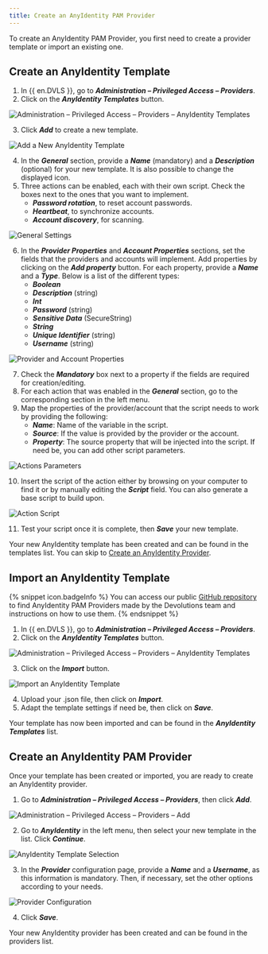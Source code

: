 ```yaml
---
title: Create an AnyIdentity PAM Provider
---
```

To create an AnyIdentity PAM Provider, you first need to create a provider template or import an existing one.

## Create an AnyIdentity Template

1. In {{ en.DVLS }}, go to ***Administration – Privileged Access – Providers***.
1. Click on the ***AnyIdentity Templates*** button.

![Administration – Privileged Access – Providers – AnyIdentity Templates](/img/en/kb/KB2173.png)

3. Click ***Add*** to create a new template.

![Add a New AnyIdentity Template](/img/en/kb/KB2174.png)

4. In the ***General*** section, provide a ***Name*** (mandatory) and a ***Description*** (optional) for your new template. It is also possible to change the displayed icon.
1. Three actions can be enabled, each with their own script. Check the boxes next to the ones that you want to implement.
	* ***Password rotation***, to reset account passwords.
	* ***Heartbeat***, to synchronize accounts.
	* ***Account discovery***, for scanning.

![General Settings](/img/en/kb/KB2175.png)

6. In the ***Provider Properties*** and ***Account Properties*** sections, set the fields that the providers and accounts will implement. Add properties by clicking on the ***Add property*** button. For each property, provide a ***Name*** and a ***Type***. Below is a list of the different types:
    * ***Boolean***
    * ***Description*** (string)
    * ***Int***
    * ***Password*** (string)
    * ***Sensitive Data*** (SecureString)
    * ***String***
    * ***Unique Identifier*** (string)
    * ***Username*** (string)

![Provider and Account Properties](/img/en/kb/KB2176.png)

7. Check the ***Mandatory*** box next to a property if the fields are required for creation/editing.
1. For each action that was enabled in the ***General*** section, go to the corresponding section in the left menu.
1. Map the properties of the provider/account that the script needs to work by providing the following:
    * ***Name***: Name of the variable in the script.
    * ***Source***: If the value is provided by the provider or the account.
    * ***Property***: The source property that will be injected into the script.
If need be, you can add other script parameters.

![Actions Parameters](/img/en/kb/KB2177.png)

10. Insert the script of the action either by browsing on your computer to find it or by manually editing the ***Script*** field. You can also generate a base script to build upon.

![Action Script](/img/en/kb/KB2178.png)

11. Test your script once it is complete, then ***Save*** your new template.

Your new AnyIdentity template has been created and can be found in the templates list. You can skip to <a href="#create-an-anyidentity-pam-provider">Create an AnyIdentity Provider</a>.

## Import an AnyIdentity Template

{% snippet icon.badgeInfo %}
You can access our public [GitHub repository](https://github.com/Devolutions/PAM-Providers) to find AnyIdentity PAM Providers made by the Devolutions team and instructions on how to use them.
{% endsnippet %}

1. In {{ en.DVLS }}, go to ***Administration – Privileged Access – Providers***.
1. Click on the ***AnyIdentity Templates*** button.

![Administration – Privileged Access – Providers – AnyIdentity Templates](/img/en/kb/KB2173.png)

3. Click on the ***Import*** button.

![Import an AnyIdentity Template](/img/en/kb/KB2179.png)

4. Upload your .json file, then click on ***Import***.
1. Adapt the template settings if need be, then click on ***Save***.

Your template has now been imported and can be found in the ***AnyIdentity Templates*** list.

## Create an AnyIdentity PAM Provider

Once your template has been created or imported, you are ready to create an AnyIdentity provider.
1. Go to ***Administration – Privileged Access – Providers***, then click ***Add***.

![Administration – Privileged Access – Providers – Add](/img/en/kb/KB2180.png)

2. Go to ***AnyIdentity*** in the left menu, then select your new template in the list. Click ***Continue***.

![AnyIdentity Template Selection](/img/en/kb/KB2181.png)

3. In the ***Provider*** configuration page, provide a ***Name*** and a ***Username***, as this information is mandatory. Then, if necessary, set the other options according to your needs.

![Provider Configuration](/img/en/kb/KB2182.png)

4. Click ***Save***.

Your new AnyIdentity provider has been created and can be found in the providers list.
